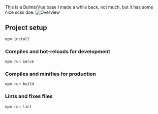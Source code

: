 This is a Bulma/Vue base I made a while back, not much, but it has some nice scss doe.
![Overview](https://i.imgur.com/uwblldx.gif)


## Project setup
```
npm install
```

### Compiles and hot-reloads for development
```
npm run serve
```

### Compiles and minifies for production
```
npm run build
```

### Lints and fixes files
```
npm run lint
```


